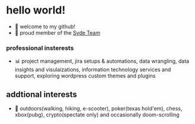 # hello world!
-   👋 welcome to my github!
-   🏢 proud member of the [Syde Team](https://syde.com)
### professional insterests
-   📊 project management, jira setups & automations, data wrangling, data insights and visulaizations, information technology services and support, exploring wordpress custom themes and plugins
## addtional interests
-   🎨 outdoors(walking, hiking, e-scooter), poker(texas hold'em), chess, xbox(pubg), crypto(spectate only) and occasionally doom-scrolling

